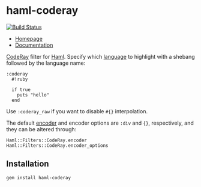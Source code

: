 haml-coderay
============

[![Build Status](https://secure.travis-ci.org/blom/haml-coderay.png)](https://travis-ci.org/blom/haml-coderay)

* [Homepage](https://github.com/blom/haml-coderay)
* [Documentation](http://rubydoc.info/gems/haml-coderay)

[CodeRay][1] filter for [Haml][2]. Specify which [language][3] to highlight
with a shebang followed by the language name:

    :coderay
      #!ruby

      if true
        puts "hello"
      end

Use `:coderay_raw` if you want to disable `#{}` interpolation.

The default [encoder][4] and encoder options are `:div` and `{}`, respectively,
and they can be altered through:

    Haml::Filters::CodeRay.encoder
    Haml::Filters::CodeRay.encoder_options

Installation
------------

    gem install haml-coderay

[1]: http://coderay.rubychan.de/
[2]: http://haml.info/
[3]: http://rubydoc.info/gems/coderay/CodeRay/Scanners
[4]: http://rubydoc.info/gems/coderay/CodeRay/Encoders
